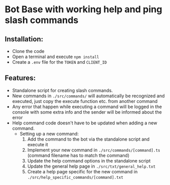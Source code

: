 # Bot Base with working help and ping slash commands

## Installation:
- Clone the code
- Open a terminal and execute `npm install`
- Create a `.env` file for the `TOKEN` and `CLIENT_ID`

## Features:
- Standalone script for creating slash commands.
- New commands in `./src/commands/` will automatically be recognized and executed, just copy the execute function etc. from another command
- Any error that happen while executing a command will be logged in the console with some extra info and the sender will be informed about the error
- Help command code doesn't have to be updated when adding a new command.
  - Setting up a new command:
    1. Add the command to the bot via the standalone script and execute it
    2. Implement your new command in `./src/commands/[command].ts` (command filename has to match the command)
    3. Update the help command options in the standalone script
    4. Update the general help page in `./src/txt/general_help.txt`
    5. Create a help page specific for the new command in `./src/help_specific_commands/[command].txt`
